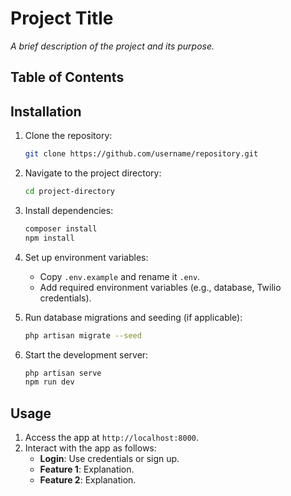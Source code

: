 
# Project Title

_A brief description of the project and its purpose._

## Table of Contents

## Installation

1. Clone the repository:
   ```bash
   git clone https://github.com/username/repository.git
   ```
2. Navigate to the project directory:
   ```bash
   cd project-directory
   ```
3. Install dependencies:
   ```bash
   composer install
   npm install
   ```
4. Set up environment variables:
   - Copy `.env.example` and rename it `.env`.
   - Add required environment variables (e.g., database, Twilio credentials).

5. Run database migrations and seeding (if applicable):
   ```bash
   php artisan migrate --seed
   ```

6. Start the development server:
   ```bash
   php artisan serve
   npm run dev
   ```

## Usage

1. Access the app at `http://localhost:8000`.
2. Interact with the app as follows:
   - **Login**: Use credentials or sign up.
   - **Feature 1**: Explanation.
   - **Feature 2**: Explanation.


